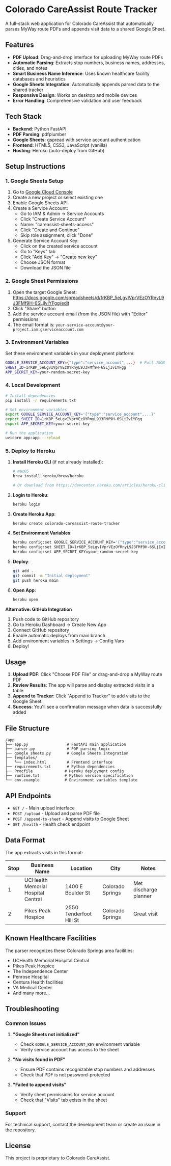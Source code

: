 # Colorado CareAssist Route Tracker

A full-stack web application for Colorado CareAssist that automatically parses MyWay route PDFs and appends visit data to a shared Google Sheet.

## Features

- **PDF Upload**: Drag-and-drop interface for uploading MyWay route PDFs
- **Automatic Parsing**: Extracts stop numbers, business names, addresses, cities, and notes
- **Smart Business Name Inference**: Uses known healthcare facility databases and heuristics
- **Google Sheets Integration**: Automatically appends parsed data to the shared tracker
- **Responsive Design**: Works on desktop and mobile devices
- **Error Handling**: Comprehensive validation and user feedback

## Tech Stack

- **Backend**: Python FastAPI
- **PDF Parsing**: pdfplumber
- **Google Sheets**: gspread with service account authentication
- **Frontend**: HTML5, CSS3, JavaScript (vanilla)
- **Hosting**: Heroku (auto-deploy from GitHub)

## Setup Instructions

### 1. Google Sheets Setup

1. Go to [Google Cloud Console](https://console.cloud.google.com/)
2. Create a new project or select existing one
3. Enable Google Sheets API
4. Create a Service Account:
   - Go to IAM & Admin → Service Accounts
   - Click "Create Service Account"
   - Name: "careassist-sheets-access"
   - Click "Create and Continue"
   - Skip role assignment, click "Done"
5. Generate Service Account Key:
   - Click on the created service account
   - Go to "Keys" tab
   - Click "Add Key" → "Create new key"
   - Choose JSON format
   - Download the JSON file

### 2. Google Sheet Permissions

1. Open the target Google Sheet: https://docs.google.com/spreadsheets/d/1rKBP_5eLgvIVprVEzOYRnyL9J3FMf9H-6SLjIvIYFgg/edit
2. Click "Share" button
3. Add the service account email (from the JSON file) with "Editor" permissions
4. The email format is: `your-service-account@your-project.iam.gserviceaccount.com`

### 3. Environment Variables

Set these environment variables in your deployment platform:

```bash
GOOGLE_SERVICE_ACCOUNT_KEY={"type":"service_account",...}  # Full JSON from step 1
SHEET_ID=1rKBP_5eLgvIVprVEzOYRnyL9J3FMf9H-6SLjIvIYFgg
APP_SECRET_KEY=your-random-secret-key
```

### 4. Local Development

```bash
# Install dependencies
pip install -r requirements.txt

# Set environment variables
export GOOGLE_SERVICE_ACCOUNT_KEY='{"type":"service_account",...}'
export SHEET_ID=1rKBP_5eLgvIVprVEzOYRnyL9J3FMf9H-6SLjIvIYFgg
export APP_SECRET_KEY=your-secret-key

# Run the application
uvicorn app:app --reload
```

### 5. Deploy to Heroku

1. **Install Heroku CLI** (if not already installed):
   ```bash
   # macOS
   brew install heroku/brew/heroku
   
   # Or download from https://devcenter.heroku.com/articles/heroku-cli
   ```

2. **Login to Heroku**:
   ```bash
   heroku login
   ```

3. **Create Heroku App**:
   ```bash
   heroku create colorado-careassist-route-tracker
   ```

4. **Set Environment Variables**:
   ```bash
   heroku config:set GOOGLE_SERVICE_ACCOUNT_KEY='{"type":"service_account","project_id":"your-project",...}'
   heroku config:set SHEET_ID=1rKBP_5eLgvIVprVEzOYRnyL9J3FMf9H-6SLjIvIYFgg
   heroku config:set APP_SECRET_KEY=your-random-secret-key
   ```

5. **Deploy**:
   ```bash
   git add .
   git commit -m "Initial deployment"
   git push heroku main
   ```

6. **Open App**:
   ```bash
   heroku open
   ```

**Alternative: GitHub Integration**
1. Push code to GitHub repository
2. Go to Heroku Dashboard → Create New App
3. Connect GitHub repository
4. Enable automatic deploys from main branch
5. Add environment variables in Settings → Config Vars
6. Deploy!

## Usage

1. **Upload PDF**: Click "Choose PDF File" or drag-and-drop a MyWay route PDF
2. **Review Results**: The app will parse and display extracted visits in a table
3. **Append to Tracker**: Click "Append to Tracker" to add visits to the Google Sheet
4. **Success**: You'll see a confirmation message when data is successfully added

## File Structure

```
/app
├── app.py                 # FastAPI main application
├── parser.py              # PDF parsing logic
├── google_sheets.py       # Google Sheets integration
├── templates/
│   └── index.html         # Frontend interface
├── requirements.txt       # Python dependencies
├── Procfile              # Heroku deployment config
├── runtime.txt           # Python version specification
└── env.example           # Environment variables template
```

## API Endpoints

- `GET /` - Main upload interface
- `POST /upload` - Upload and parse PDF file
- `POST /append-to-sheet` - Append visits to Google Sheet
- `GET /health` - Health check endpoint

## Data Format

The app extracts visits in this format:

| Stop | Business Name | Location | City | Notes |
|------|---------------|----------|------|-------|
| 1 | UCHealth Memorial Hospital Central | 1400 E Boulder St | Colorado Springs | Met discharge planner |
| 2 | Pikes Peak Hospice | 2550 Tenderfoot Hill St | Colorado Springs | Great visit |

## Known Healthcare Facilities

The parser recognizes these Colorado Springs area facilities:
- UCHealth Memorial Hospital Central
- Pikes Peak Hospice
- The Independence Center
- Penrose Hospital
- Centura Health facilities
- VA Medical Center
- And many more...

## Troubleshooting

### Common Issues

1. **"Google Sheets not initialized"**
   - Check `GOOGLE_SERVICE_ACCOUNT_KEY` environment variable
   - Verify service account has access to the sheet

2. **"No visits found in PDF"**
   - Ensure PDF contains recognizable stop numbers and addresses
   - Check that PDF is not password-protected

3. **"Failed to append visits"**
   - Verify sheet permissions for service account
   - Check that "Visits" tab exists in the sheet

### Support

For technical support, contact the development team or create an issue in the repository.

## License

This project is proprietary to Colorado CareAssist.
